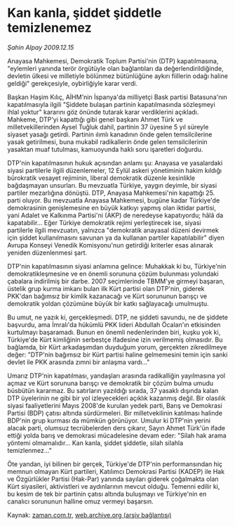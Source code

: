 # Kan kanla, şiddet şiddetle temizlenemez

*Şahin Alpay 2009.12.15*

<tr><td class="metin" colspan="2" style="padding-top: 20px; padding-left: 5px; ">Anayasa Mahkemesi, Demokratik Toplum Partisi'nin (DTP) kapatılmasına, "eylemleri yanında terör örgütüyle olan bağlantıları da değerlendirildiğinde, devletin ülkesi ve milletiyle bölünmez bütünlüğüne aykırı fiillerin odağı haline geldiği" gerekçesiyle, oybirliğiyle karar verdi.</td></tr><tr><td class="metin" colspan="2" style="padding-top: 20px; padding-left: 5px; "><p>Başkan Haşim Kılıç, AİHM'nin İspanya'da milliyetçi Bask partisi Batasuna'nın kapatılmasıyla ilgili "Şiddete bulaşan partinin kapatılmasında sözleşmeyi ihlal yoktur" kararını göz önünde tutarak karar verdiklerini açıkladı. Mahkeme, DTP'yi kapattığı gibi genel başkanı Ahmet Türk ve milletvekillerinden Aysel Tuğluk dahil, partinin 37 üyesine 5 yıl süreyle siyaset yasağı getirdi. Partinin ılımlı kanadının önde gelen temsilcilerine yasak getirilmesi, buna mukabil radikallerin önde gelen temsilcilerinin yasaktan muaf tutulması, kamuoyunda haklı soru işaretleri doğurdu.
<p>DTP'nin kapatılmasının hukuk açısından anlamı şu: Anayasa ve yasalardaki siyasi partilerle ilgili düzenlemeler, 12 Eylül askeri yönetiminin hakim kıldığı bürokratik vesayet rejiminin, liberal demokratik düzenle kesinlikle bağdaşmayan unsurları. Bu mevzuatla Türkiye, yaygın deyimle, bir siyasi partiler mezarlığına dönüştü. DTP, Anayasa Mahkemesi'nin kapattığı 25. parti oluyor. Bu mevzuatla Anayasa Mahkemesi, bugüne kadar Türkiye'de demokrasinin genişlemesine en büyük katkıyı yapmış olan iktidar partisi, yani Adalet ve Kalkınma Partisi'ni (AKP) de neredeyse kapatıyordu; hâlâ da kapatabilir... Eğer Türkiye demokratik rejimi yerleştirecek ise, siyasi partilerle ilgili mevzuatın, yalnızca "demokratik anayasal düzeni devirmek için şiddet kullanılmasını savunan ya da kullanan partiler kapatılabilir" diyen Avrupa Konseyi Venedik Komisyonu'nun getirdiği kriterler esas alınarak yeniden düzenlenmesi şart.
<p>DTP'nin kapatılmasının siyasi anlamına gelince: Muhakkak ki bu, Türkiye'nin demokratikleşmesine ve en önemli sorununa çözüm bulunması yolundaki çabalara indirilmiş bir darbe. 2007 seçimlerinde TBMM'ye girmeyi başaran, üstelik grup kurma imkanı bulan ilk Kürt partisi olan DTP'nin, giderek PKK'dan bağımsız bir kimlik kazanacağı ve Kürt sorununun barışçı ve demokratik yoldan çözümüne büyük bir katkı sağlayacağı umulmuştu.
<p>Bu umut, ne yazık ki, gerçekleşmedi. DTP, ne şiddeti savundu, ne de şiddete başvurdu, ama İmralı'da hükümlü PKK lideri Abdullah Öcalan'ın etkisinden kurtulmayı başaramadı. Bunun en önemli nedenlerinden biri, kuşku yok ki, Türkiye'de Kürt kimliğinin serbestçe ifadesine izin verilmemiş olmasıdır. Bu bağlamda, bir Kürt arkadaşımdan duyduğum yorum, gerçekten zikredilmeye değer: "DTP'nin bağımsız bir Kürt partisi haline gelmemesini temin için sanki devlet ile PKK arasında zımni bir anlaşma vardı..."
<p>Umarız DTP'nin kapatılması, yandaşları arasında radikalliğin yayılmasına yol açmaz ve Kürt sorununa barışçı ve demokratik bir çözüm bulma umudu büsbütün kararmaz. Bu satırların yazıldığı sırada, 37 yasaklı dışında kalan DTP üyelerinin ne gibi bir yol izleyecekleri açıklık kazanmış değil. Bir olasılık siyasi faaliyetlerini Mayıs 2008'de kurulan yedek parti, Barış ve Demokrasi Partisi (BDP) çatısı altında sürdürmeleri. Bir milletvekilinin katılması halinde BDP'nin grup kurması da mümkün görünüyor. Umulur ki DTP'nin yerini alacak parti, olumsuz tecrübelerden ders çıkarır, Sayın Ahmet Türk'ün ifade ettiği yolda barış ve demokrasi mücadelesine devam eder: "Silah hak arama yöntemi olmamalıdır... Kan kanla, şiddet şiddetle, silah silahla temizlenmez..."
<p>Öte yandan, iyi bilinen bir gerçek, Türkiye'de DTP'nin performansından hiç memnun olmayan Kürt partileri, Katılımcı Demokrasi Partisi (KADEP) ile Hak ve Özgürlükler Partisi (Hak-Par) yanında sayıları giderek çoğalmakta olan Kürt siyasileri, aktivistleri ve aydınlarının mevcut olduğu. Temenni edilir ki, bu kesim de tek bir partinin çatısı altında buluşmayı ve Türkiye'nin en canalıcı sorununun halline omuz vermeyi başarsın.<br/></p></p></p></p></p></p></td></tr>

Kaynak: [zaman.com.tr](http://zaman.com.tr/yazar.do?yazino=927470), [web.archive.org (arşiv bağlantısı)](http://web.archive.org/web/20100120104145/http://www.zaman.com.tr:80/yazar.do?yazino=927470)
